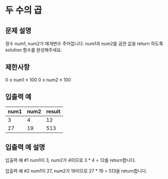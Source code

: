 # 두 수의 곱


## 문제 설명

정수 num1, num2가 매개변수 주어집니다. num1과 num2를 곱한 값을 return 하도록 solution 함수를 완성해주세요.


## 제한사항

0 ≤ num1 ≤ 100
0 ≤ num2 ≤ 100


## 입출력 예

|num1|	num2|	result|
|----|------|----------|
|3|	4|	12|
|27|	19|	513|


## 입출력 예 설명

입출력 예 #1
num1이 3, num2가 4이므로 3 * 4 = 12를 return합니다.

입출력 예 #2
num1이 27, num2가 19이므로 27 * 19 = 513을 return합니다.